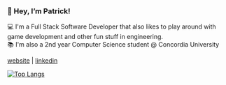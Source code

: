 ### 👋 Hey, I’m Patrick! 

💻 I'm a Full Stack Software Developer that also likes to play around with game development and other fun stuff in engineering.
<br/>📚 I'm also a 2nd year Computer Science student @ Concordia University

[website](http://patrickdeniso.me/) | [linkedin](https://www.linkedin.com/in/patrick-deniso/)

[![Top Langs](https://github-readme-stats.vercel.app/api/top-langs/?username=thebigpaff&theme=radical)](https://github.com/anuraghazra/github-readme-stats)
